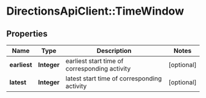 # DirectionsApiClient::TimeWindow

## Properties
Name | Type | Description | Notes
------------ | ------------- | ------------- | -------------
**earliest** | **Integer** | earliest start time of corresponding activity | [optional] 
**latest** | **Integer** | latest start time of corresponding activity | [optional] 


